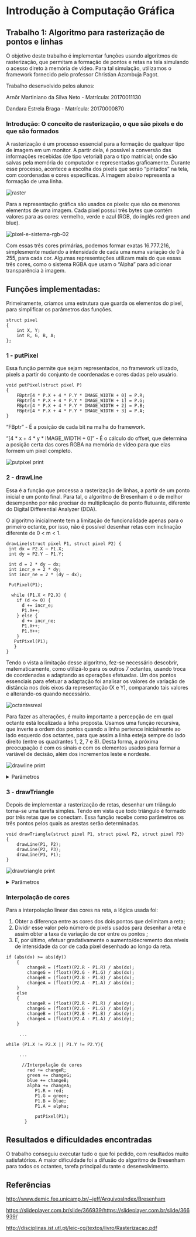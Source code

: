 # Introdução à Computação Gráfica

## Trabalho 1: Algoritmo para rasterização de pontos e linhas
O objetivo deste trabalho é implementar funções usando algoritmos de rasterização, que permitam a formação de pontos e retas na tela simulando o acesso direto à memória de vídeo.
Para tal simulação, utilizamos o framework  fornecido pelo professor Christian Azambuja Pagot.

Trabalho desenvolvido pelos alunos:

Arnôr Martiniano da Silva Neto - Matrícula: 20170011130

Dandara Estrela Braga - Matrícula: 20170000870

### Introdução: O conceito de rasterização, o que são pixels e do que são formados
A rasterização é um processo essencial para a formação de qualquer tipo de imagem em um monitor. A partir dela, é possível a conversão das informações recebidas (de tipo vetorial) para o tipo matricial; onde são salvas pela memória do computador e representadas graficamente.
Durante esse processo, acontece a escolha dos pixels que serão “pintados” na tela, com coordenadas e cores específicas. A imagem abaixo representa a formação de uma linha.

![raster](https://user-images.githubusercontent.com/42072854/43996645-82b96912-9d9d-11e8-9fc8-101c06b2f0be.png)

Para a representação gráfica são usados os pixels: que são os menores elementos de uma imagem. Cada pixel possui três bytes que contém valores para as cores: vermelho, verde e azul (RGB, do inglês red green and blue).

![pixel-e-sistema-rgb-02](https://user-images.githubusercontent.com/42072854/43997586-05d8bf10-9db6-11e8-98ea-29e83bdc5536.png)

Com essas três cores primárias, podemos formar exatas 16.777.216, simplesmente mudando a intensidade de cada uma numa variação de 0 à 255, para cada cor. Algumas representações utilizam mais do que essas três cores, como o sistema RGBA que usam o “Alpha” para adicionar transparência à imagem.
## Funções implementadas:
Primeiramente, criamos uma estrutura que guarda os elementos do pixel, para simplificar os parâmetros das funções.
```
struct pixel
{
    int X, Y;
    int R, G, B, A;
};
```
### 1 - putPixel
Essa função permite que sejam representados, no framework utilizado, pixels a partir do conjunto de coordenadas e cores dadas pelo usuário.
```
void putPixel(struct pixel P)
{
    FBptr[4 * P.X + 4 * P.Y * IMAGE_WIDTH + 0] = P.R;
    FBptr[4 * P.X + 4 * P.Y * IMAGE_WIDTH + 1] = P.G;
    FBptr[4 * P.X + 4 * P.Y * IMAGE_WIDTH + 2] = P.B;
    FBptr[4 * P.X + 4 * P.Y * IMAGE_WIDTH + 3] = P.A;
}
```
“FBptr” - É a posição de cada bit na malha do framework.

“[4 * x + 4 * y * IMAGE_WIDTH + 0]” - É o cálculo do offset,  que determina a posição certa das cores RGBA na memória de vídeo para que elas formem um pixel completo.

![putpixel print](https://user-images.githubusercontent.com/42072854/43998040-918a35e6-9dc2-11e8-8e18-37f9d59fad06.png)

### 2 - drawLine
Essa é a função que processa a rasterização de linhas, a partir de um ponto inicial e um ponto final. Para tal, o algoritmo de Bresenham é o de melhor desempenho por não precisar de multiplicação de ponto flutuante, diferente do Digital Differential Analyzer (DDA).

O algoritmo inicialmente tem a limitação de funcionalidade apenas para o primeiro octante, por isso, não é possível desenhar retas com inclinação diferente de 0 < m < 1.
```
drawLine(struct pixel P1, struct pixel P2) {
 int dx = P2.X – P1.X;
 int dy = P2.Y – P1.Y;
 
 int d = 2 * dy – dx;
 int incr_e = 2 * dy;
 int incr_ne = 2 * (dy – dx);
 
 PutPixel(P1);
 
  while (P1.X < P2.X) {
    if (d <= 0) {
      d += incr_e; 
      P1.X++;
    } else {
      d += incr_ne; 
      P1.X++;
      P1.Y++; 
    } 
   PutPixel(P1); 
   }
}
```
Tendo o vista a limitação desse algoritmo, fez-se necessário descobrir, matematicamente, como utilizá-lo para os outros 7 octantes, usando troca de coordenadas e adaptando as operações efetuadas. Um dos pontos essenciais para efetuar a adaptação foi analisar os valores de variação de distância nos dois eixos da representação (X e Y), comparando tais valores e alterando-os quando necessário.

![octantesreal](https://user-images.githubusercontent.com/42072854/44034421-70416a68-9ee3-11e8-9c48-87ef83776796.gif)

Para fazer as alterações, é muito importante a percepção de em qual octante está localizada a linha proposta. Usamos uma função recursiva, que inverte a ordem dos pontos quando a linha pertence inicialmente ao lado esquerdo dos octantes, para que assim a linha esteja sempre do lado direito (entre os quadrantes 1, 2, 7 e 8).
Desta forma, a próxima preocupação é com os sinais e com os elementos usados para formar a variável de decisão, além dos incrementos leste e nordeste.

![drawline print](https://user-images.githubusercontent.com/42072854/43997621-096ebbd8-9db7-11e8-8c5e-5649f850b89c.png)

<details><summary> Parâmetros </summary><p>
    
    pixel P1 = {256, 256, 50, 50, 50, 255};
    pixel P2 = {0, 0, 255, 0, 0, 255};
    pixel P3 = {256, 0, 0, 255, 0, 255};
    pixel P4 = {512, 0, 0, 0, 255, 255};
    pixel P5 = {512, 256, 242, 141, 19, 255};
    pixel P6 = {512, 512, 255, 0, 255, 255};
    pixel P7 = {256, 512, 255, 255, 0, 255};
    pixel P8 = {0, 512, 0, 255, 255, 255};
    pixel P9 = {0, 256, 199, 0, 255, 255};
    
    drawLine(P1, P2);
    drawLine(P1, P3);
    drawLine(P1, P4);
    drawLine(P1, P5);
    drawLine(P1, P6);
    drawLine(P1, P7);
    drawLine(P1, P8);
    drawLine(P1, P9);
    
</p></details>

### 3 - drawTriangle
Depois de implementar a rasterização de retas, desenhar um triângulo torna-se uma tarefa simples. Tendo em vista que todo triângulo é formado por três retas que se conectam. Essa  função recebe como parâmetros os três pontos pelos quais as arestas serão determinadas.
```
void drawTriangle(struct pixel P1, struct pixel P2, struct pixel P3)
{
    drawLine(P1, P2);
    drawLine(P2, P3);
    drawLine(P3, P1);
}
```

![drawtriangle print](https://user-images.githubusercontent.com/42072854/43997698-7c15dda4-9db9-11e8-9b7a-28eecee5ee0f.png)

<details><summary> Parâmetros </summary><p>
    
    pixel P1 = {336, 30, 255, 0, 0, 255};
    pixel P2 = {196, 450, 0, 255, 0, 255};
    pixel P3 = {456, 450, 0, 0, 255, 255};
    pixel P4 = {70, 30, 255, 255, 0, 255};
    pixel P5 = {70, 430, 255, 0, 255, 255};
    pixel P6 = {270, 30, 0, 255, 255, 255};

    drawTriangle(P1, P2, P3);
    drawTriangle(P4, P5, P6);
    
</p></details>

### Interpolação de cores

Para a interpolação linear das cores na reta, a lógica usada foi: 

1. Obter a diferença entre as cores dos dois pontos que delimitam a reta;
2. Dividir esse valor pelo número de pixels usados para desenhar a reta e assim obter a taxa de variação de cor entre os pontos ;
3. E, por último, efetuar gradativamente o aumento/decremento dos níveis de intensidade da cor de cada pixel desenhado ao longo da reta.

```
if (abs(dx) >= abs(dy))
    {
        changeR = (float)(P2.R - P1.R) / abs(dx);
        changeG = (float)(P2.G - P1.G) / abs(dx);
        changeB = (float)(P2.B - P1.B) / abs(dx);
        changeA = (float)(P2.A - P1.A) / abs(dx);
    }
    else
    {
        changeR = (float)(P2.R - P1.R) / abs(dy);
        changeG = (float)(P2.G - P1.G) / abs(dy);
        changeB = (float)(P2.B - P1.B) / abs(dy);
        changeA = (float)(P2.A - P1.A) / abs(dy);
    }
    
     ...
    
while (P1.X != P2.X || P1.Y != P2.Y){
    
     ...
     
      //Interpolação de cores
        red += changeR;
        green += changeG;
        blue += changeB;
        alpha += changeA;
           P1.R = red;
           P1.G = green;
           P1.B = blue;
           P1.A = alpha;

           putPixel(P1);
       }
 ```
## Resultados e dificuldades encontradas
O trabalho conseguiu executar tudo o que foi pedido, com resultados muito satisfatórios. 
A maior dificuldade foi a difusão do algoritmo de Bresenham para todos os octantes, tarefa principal durante o desenvolvimento.

## Referências

http://www.demic.fee.unicamp.br/~jeff/ArquivosIndex/Bresenham

https://slideplayer.com.br/slide/366939/https://slideplayer.com.br/slide/366939/

http://disciplinas.ist.utl.pt/leic-cg/textos/livro/Rasterizacao.pdf
